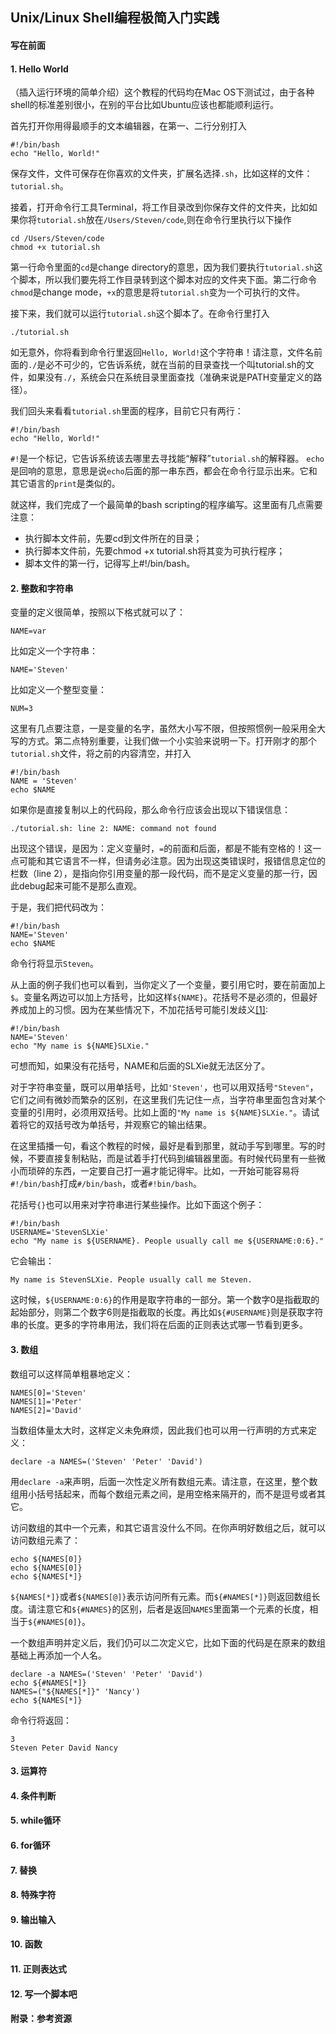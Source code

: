 <h2>Unix/Linux Shell编程极简入门实践</h2>

<h4>写在前面</h4>

<h4>1. Hello World</h4>
（插入运行环境的简单介绍）这个教程的代码均在Mac OS下测试过，由于各种shell的标准差别很小，在别的平台比如Ubuntu应该也都能顺利运行。

首先打开你用得最顺手的文本编辑器，在第一、二行分别打入

```
#!/bin/bash
echo "Hello, World!"
```

保存文件，文件可保存在你喜欢的文件夹，扩展名选择`.sh`，比如这样的文件：`tutorial.sh`。

接着，打开命令行工具Terminal，将工作目录改到你保存文件的文件夹，比如如果你将`tutorial.sh`放在`/Users/Steven/code`,则在命令行里执行以下操作

```
cd /Users/Steven/code
chmod +x tutorial.sh
```

第一行命令里面的`cd`是change directory的意思，因为我们要执行`tutorial.sh`这个脚本，所以我们要先将工作目录转到这个脚本对应的文件夹下面。第二行命令`chmod`是change mode，`+x`的意思是将`tutorial.sh`变为一个可执行的文件。

接下来，我们就可以运行`tutorial.sh`这个脚本了。在命令行里打入

```
./tutorial.sh
```

如无意外，你将看到命令行里返回`Hello, World!`这个字符串！请注意，文件名前面的`./`是必不可少的，它告诉系统，就在当前的目录查找一个叫tutorial.sh的文件，如果没有`./`，系统会只在系统目录里面查找（准确来说是PATH变量定义的路径）。

我们回头来看看`tutorial.sh`里面的程序，目前它只有两行：

```
#!/bin/bash
echo "Hello, World!"
```

`#!`是一个标记，它告诉系统该去哪里去寻找能“解释”`tutorial.sh`的解释器。
`echo`是回响的意思，意思是说`echo`后面的那一串东西，都会在命令行显示出来。它和其它语言的`print`是类似的。

就这样，我们完成了一个最简单的bash scripting的程序编写。这里面有几点需要注意：

<ul>
<li>执行脚本文件前，先要cd到文件所在的目录；</li>
<li>执行脚本文件前，先要chmod +x tutorial.sh将其变为可执行程序；</li>
<li>脚本文件的第一行，记得写上#!/bin/bash。</li>
</ul>

<h4>2. 整数和字符串</h4>

变量的定义很简单，按照以下格式就可以了：

```
NAME=var
```

比如定义一个字符串：

```
NAME='Steven'
```

比如定义一个整型变量：

```
NUM=3
```

这里有几点要注意，一是变量的名字，虽然大小写不限，但按照惯例一般采用全大写的方式。第二点特别重要，让我们做一个小实验来说明一下。打开刚才的那个`tutorial.sh`文件，将之前的内容清空，并打入

```
#!/bin/bash
NAME = 'Steven'
echo $NAME
```

如果你是直接复制以上的代码段，那么命令行应该会出现以下错误信息：

```
./tutorial.sh: line 2: NAME: command not found
```

出现这个错误，是因为：定义变量时，`=`的前面和后面，都是不能有空格的！这一点可能和其它语言不一样，但请务必注意。因为出现这类错误时，报错信息定位的栏数（line 2），是指向你引用变量的那一段代码，而不是定义变量的那一行，因此debug起来可能不是那么直观。

于是，我们把代码改为：

```
#!/bin/bash
NAME='Steven'
echo $NAME
```

命令行将显示`Steven`。

从上面的例子我们也可以看到，当你定义了一个变量，要引用它时，要在前面加上`$`。变量名两边可以加上方括号，比如这样`${NAME}`。花括号不是必须的，但最好养成加上的习惯。因为在某些情况下，不加花括号可能引发歧义<a href="https://github.com/qinjx/30min_guides/blob/master/shell.md">[1]</a>:

```
#!/bin/bash
NAME='Steven'
echo "My name is ${NAME}SLXie."
```

可想而知，如果没有花括号，NAME和后面的SLXie就无法区分了。

对于字符串变量，既可以用单括号，比如`'Steven'`，也可以用双括号`"Steven"`，它们之间有微妙而繁杂的区别，在这里我们先记住一点，当字符串里面包含对某个变量的引用时，必须用双括号。比如上面的`"My name is ${NAME}SLXie."`。请试着将它的双括号改为单括号，并观察它的输出结果。

在这里插播一句，看这个教程的时候，最好是看到那里，就动手写到哪里。写的时候，不要直接复制粘贴，而是试着手打代码到编辑器里面。有时候代码里有一些微小而琐碎的东西，一定要自己打一遍才能记得牢。比如，一开始可能容易将`#!/bin/bash`打成`#/bin/bash`，或者`#!bin/bash`。

花括号`{}`也可以用来对字符串进行某些操作。比如下面这个例子：

```
#!/bin/bash
USERNAME='StevenSLXie'
echo "My name is ${USERNAME}. People usually call me ${USERNAME:0:6}."
```

它会输出：

`My name is StevenSLXie. People usually call me Steven.`

这时候，`${USERNAME:0:6}`的作用是取字符串的一部分。第一个数字0是指截取的起始部分，则第二个数字6则是指截取的长度。再比如`${#USERNAME}`则是获取字符串的长度。更多的字符串用法，我们将在后面的正则表达式哪一节看到更多。

<h4>3. 数组</h4>
数组可以这样简单粗暴地定义：

```
NAMES[0]='Steven'
NAMES[1]='Peter'
NAMES[2]='David'
```

当数组体量太大时，这样定义未免麻烦，因此我们也可以用一行声明的方式来定义：

```
declare -a NAMES=('Steven' 'Peter' 'David')
```

用`declare -a`来声明，后面一次性定义所有数组元素。请注意，在这里，整个数组用小括号括起来，而每个数组元素之间，是用空格来隔开的，而不是逗号或者其它。

访问数组的其中一个元素，和其它语言没什么不同。在你声明好数组之后，就可以访问数组元素了：

```
echo ${NAMES[0]}
echo ${NAMES[0]}
echo ${NAMES[*]}
```

`${NAMES[*]}`或者`${NAMES[@]}`表示访问所有元素。而`${#NAMES[*]}`则返回数组长度。请注意它和`${#NAMES}`的区别，后者是返回`NAMES`里面第一个元素的长度，相当于`${#NAMES[0]}`。

一个数组声明并定义后，我们仍可以二次定义它，比如下面的代码是在原来的数组基础上再添加一个人名。

```
declare -a NAMES=('Steven' 'Peter' 'David')
echo ${#NAMES[*]}
NAMES=("${NAMES[*]}" 'Nancy')
echo ${NAMES[*]}
```
命令行将返回：
```
3
Steven Peter David Nancy
```

<h4>3. 运算符</h4>

<h4>4. 条件判断</h4>
<h4>5. while循环</h4>
<h4>6. for循环</h4>
<h4>7. 替换</h4>
<h4>8. 特殊字符</h4>
<h4>9. 输出输入</h4>
<h4>10. 函数</h4>
<h4>11. 正则表达式</h4>
<h4>12. 写一个脚本吧</h4>
<h4>附录：参考资源</h4>

